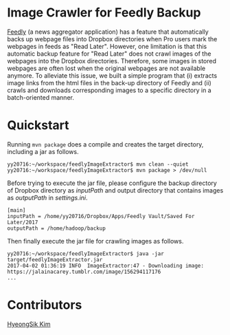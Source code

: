 # Image Crawler for Feedly Backup

[Feedly](https://feedly.com) (a news aggregator application) has a feature that automatically backs up webpage files into Dropbox directories when Pro users mark the webpages in feeds as "Read Later". However, one limitation is that this automatic backup feature for "Read Later" does not crawl images of the webpages into the Dropbox directories. Therefore, some images in stored webpages are often lost when the original webpages are not available anymore. To alleviate this issue, we built a simple program that (i) extracts image links from the html files in the back-up directory of Feedly and (ii) crawls and downloads corresponding images to a specific directory in a batch-oriented manner.

# Quickstart
Running `mvn package` does a compile and creates the target directory, including a jar as follows.
```
yy20716:~/workspace/feedlyImageExtractor$ mvn clean --quiet
yy20716:~/workspace/feedlyImageExtractor$ mvn package > /dev/null
```
Before trying to execute the jar file, please configure the backup directory of Dropbox directory as *inputPath* and output directory that contains images as *outputPath* in *settings.ini*.
```
[main]
inputPath = /home/yy20716/Dropbox/Apps/Feedly Vault/Saved For Later/2017
outputPath = /home/hadoop/backup
```
Then finally execute the jar file for crawling images as follows.
```
yy20716:~/workspace/feedlyImageExtractor$ java -jar target/feedlyImageExtractor.jar
2017-04-02 01:36:19 INFO  ImageExtractor:47 - Downloading image: https://jalainacarey.tumblr.com/image/156294117176
...
```

# Contributors
[HyeongSik Kim](https://www.linkedin.com/in/hskim0/)
